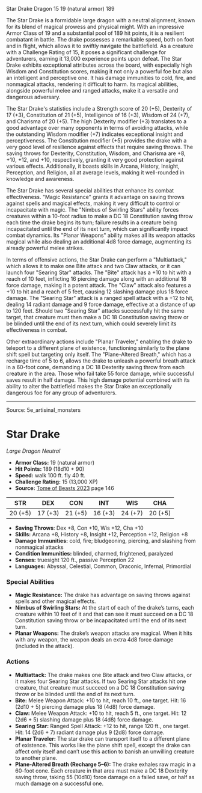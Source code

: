 <MonsterName/>Star Drake</MonsterName>
<CreatureType/>Dragon</CreatureType>
<CR/>15</CR>
<AC/>19 (natural armor)</AC>
<HP/>189</HP>
<summary>The Star Drake is a formidable large dragon with a neutral alignment, known for its blend of magical prowess and physical might. With an impressive Armor Class of 19 and a substantial pool of 189 hit points, it is a resilient combatant in battle. The drake possesses a remarkable speed, both on foot and in flight, which allows it to swiftly navigate the battlefield. As a creature with a Challenge Rating of 15, it poses a significant challenge for adventurers, earning it 13,000 experience points upon defeat. The Star Drake exhibits exceptional attributes across the board, with especially high Wisdom and Constitution scores, making it not only a powerful foe but also an intelligent and perceptive one. It has damage immunities to cold, fire, and nonmagical attacks, rendering it difficult to harm. Its magical abilities, alongside powerful melee and ranged attacks, make it a versatile and dangerous adversary.</summary>

<detail>

The Star Drake's statistics include a Strength score of 20 (+5), Dexterity of 17 (+3), Constitution of 21 (+5), Intelligence of 16 (+3), Wisdom of 24 (+7), and Charisma of 20 (+5). The high Dexterity modifier (+3) translates to a good advantage over many opponents in terms of avoiding attacks, while the outstanding Wisdom modifier (+7) indicates exceptional insight and perceptiveness. The Constitution modifier (+5) provides the drake with a very good level of resilience against effects that require saving throws. The saving throws for Dexterity, Constitution, Wisdom, and Charisma are +8, +10, +12, and +10, respectively, granting it very good protection against various effects. Additionally, it boasts skills in Arcana, History, Insight, Perception, and Religion, all at average levels, making it well-rounded in knowledge and awareness.

The Star Drake has several special abilities that enhance its combat effectiveness. "Magic Resistance" grants it advantage on saving throws against spells and magical effects, making it very difficult to control or incapacitate with magic. The "Nimbus of Swirling Stars" ability forces creatures within a 10-foot radius to make a DC 18 Constitution saving throw each time the drake begins its turn; failure results in a creature being incapacitated until the end of its next turn, which can significantly impact combat dynamics. Its "Planar Weapons" ability makes all its weapon attacks magical while also dealing an additional 4d8 force damage, augmenting its already powerful melee strikes.

In terms of offensive actions, the Star Drake can perform a "Multiattack," which allows it to make one Bite attack and two Claw attacks, or it can launch four "Searing Star" attacks. The "Bite" attack has a +10 to hit with a reach of 10 feet, inflicting 16 piercing damage along with an additional 18 force damage, making it a potent attack. The "Claw" attack also features a +10 to hit and a reach of 5 feet, causing 12 slashing damage plus 18 force damage. The "Searing Star" attack is a ranged spell attack with a +12 to hit, dealing 14 radiant damage and 9 force damage, effective at a distance of up to 120 feet. Should two "Searing Star" attacks successfully hit the same target, that creature must then make a DC 18 Constitution saving throw or be blinded until the end of its next turn, which could severely limit its effectiveness in combat.

Other extraordinary actions include "Planar Traveler," enabling the drake to teleport to a different plane of existence, functioning similarly to the plane shift spell but targeting only itself. The "Plane-Altered Breath," which has a recharge time of 5 to 6, allows the drake to unleash a powerful breath attack in a 60-foot cone, demanding a DC 18 Dexterity saving throw from each creature in the area. Those who fail take 55 force damage, while successful saves result in half damage. This high damage potential combined with its ability to alter the battlefield makes the Star Drake an exceptionally dangerous foe for any group of adventurers.</detail>



---

Source: 5e_artisinal_monsters

# Star Drake

*Large* *Dragon* *Neutral*

- **Armor Class:** 19 (natural armor)
- **Hit Points:** 189 (18d10 + 90)
- **Speed:** walk 100 ft. fly 40 ft.
- **Challenge Rating:** 15 (13,000 XP)
- **Source:** [Tome of Beasts 2023](https://koboldpress.com/kpstore/product/tome-of-beasts-1-2023-edition/) page 146

| STR | DEX | CON | INT | WIS | CHA |
| --- | --- | --- | --- | --- | --- |
| 20 (+5) | 17 (+3) | 21 (+5) | 16 (+3) | 24 (+7) | 20 (+5) |

- **Saving Throws**: Dex +8, Con +10, Wis +12, Cha +10
- **Skills:** Arcana +8, History +8, Insight +12, Perception +12, Religion +8
- **Damage Immunities:** cold, fire; bludgeoning, piercing, and slashing from nonmagical attacks
- **Condition Immunities:** blinded, charmed, frightened, paralyzed
- **Senses:** truesight 120 ft., passive Perception 22
- **Languages:** Abyssal, Celestial, Common, Draconic, Infernal, Primordial

### Special Abilities

- **Magic Resistance:** The drake has advantage on saving throws against spells and other magical effects.
- **Nimbus of Swirling Stars:** At the start of each of the drake’s turns, each creature within 10 feet of it and that can see it must succeed on a DC 18 Constitution saving throw or be incapacitated until the end of its next turn.
- **Planar Weapons:** The drake’s weapon attacks are magical. When it hits with any weapon, the weapon deals an extra 4d8 force damage (included in the attack).

### Actions

- **Multiattack:** The drake makes one Bite attack and two Claw attacks, or it makes four Searing Star attacks. If two Searing Star attacks hit one creature, that creature must succeed on a DC 18 Constitution saving throw or be blinded until the end of its next turn.
- **Bite:** Melee Weapon Attack: +10 to hit, reach 10 ft., one target. Hit: 16 (2d10 + 5) piercing damage plus 18 (4d8) force damage.
- **Claw:** Melee Weapon Attack: +10 to hit, reach 5 ft., one target. Hit: 12 (2d6 + 5) slashing damage plus 18 (4d8) force damage.
- **Searing Star:** Ranged Spell Attack: +12 to hit, range 120 ft., one target. Hit: 14 (2d6 + 7) radiant damage plus 9 (2d8) force damage.
- **Planar Traveler:** The star drake can transport itself to a different plane of existence. This works like the plane shift spell, except the drake can affect only itself and can’t use this action to banish an unwilling creature to another plane.
- **Plane-Altered Breath (Recharge 5–6):** The drake exhales raw magic in a 60-foot cone. Each creature in that area must make a DC 18 Dexterity saving throw, taking 55 (10d10) force damage on a failed save, or half as much damage on a successful one.


